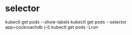 selector
==============================


kubectl get pods --show-labels
kubectl get pods --selector app=cockroachdb  (-l)
kubectl get pods -Lrun
